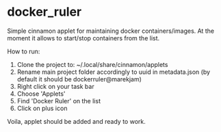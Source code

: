# docker_ruler

Simple cinnamon applet for maintaining docker containers/images. At the moment it allows to start/stop containers from the list.

How to run:

1. Clone the project to: ~/.local/share/cinnamon/applets
2. Rename main project folder accordingly to uuid in metadata.json (by default it should be dockerruler@marekjam)
3. Right click on your task bar
4. Choose 'Applets'
5. Find 'Docker Ruler' on the list
6. Click on plus icon

Voila, applet should be added and ready to work.

